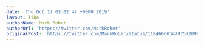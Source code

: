```yaml
---
date: 'Thu Oct 17 03:02:47 +0000 2019'
layout: like
authorName: Mark Rober
authorUrl: 'https://twitter.com/MarkRober'
originalPost: 'https://twitter.com/MarkRober/status/1184666034797572096'
---
```

